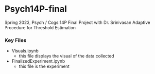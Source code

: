 # Psych14P-final
Spring 2023, Psych / Cogs 14P Final Project with Dr. Srinivasan
Adaptive Procedure for Threshold Estimation

### Key Files
* Visuals.ipynb
  * this file displays the visual of the data collected
* FInalizedExperiment.ipynb
  * this file is the experiment

